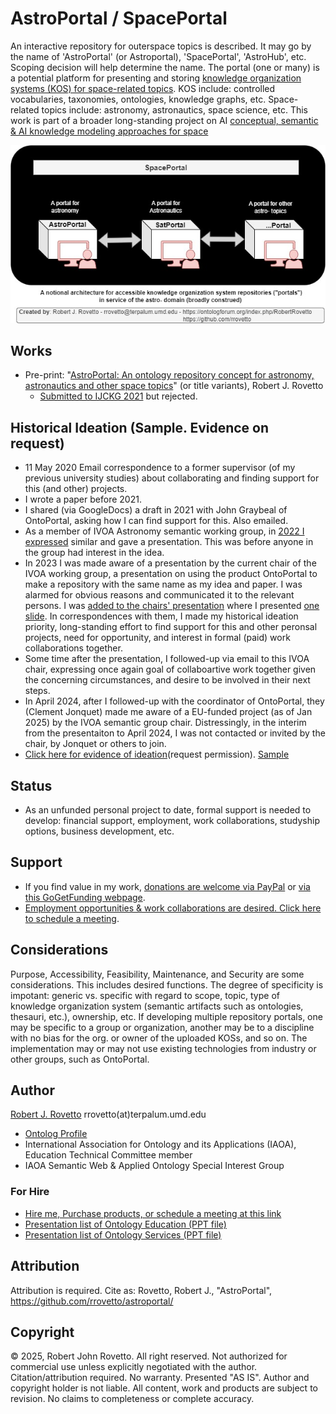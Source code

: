 # AstroPortal / SpacePortal 

An interactive repository for outerspace topics is described. It may go by the name of 'AstroPortal' (or Astroportal), 'SpacePortal', 'AstroHub', etc. Scoping decision will help determine the name. The portal (one or many) is a potential platform for presenting and storing [knowledge organization systems (KOS) for space-related topics](https://ontospace.wordpress.com). KOS include: controlled vocabularies, taxonomies, ontologies, knowledge graphs, etc. Space-related topics include: astronomy, astronautics, space science, etc. This work is part of a broader long-standing project on AI [conceptual, semantic & AI knowledge modeling approaches for space](https://ontospace.wordpress.com) 

<p align="center">
 <img src="https://github.com/rrovetto/astroportal/blob/fe64646e6aa0dcf407aa3fa13630770789ab4885/images/SpacePortalDomainPortals_Rovetto_v1.jpg">
</p>

## Works
- Pre-print: "[AstroPortal: An ontology repository concept for astronomy, astronautics and other space topics](https://arxiv.org/abs/2309.10288)" (or title variants), Robert J. Rovetto
  - [Submitted to IJCKG 2021](https://github.com/rrovetto/rrovetto/blob/b73c71f5829a8be74dc6b63c5e382ec3d6dc21b9/affiliations-and-work/papers/astroportal/PROOF_ideation_astroportal_Rovetto_2021Submission_1.JPG) but rejected.
 
## Historical Ideation (Sample. Evidence on request)
- 11 May 2020 Email correspondence to a former supervisor (of my previous university studies) about collaborating and finding support for this (and other) projects.
- I wrote a paper before 2021.
- I shared (via GoogleDocs) a draft in 2021 with John Graybeal of OntoPortal, asking how I can find support for this. Also emailed.
- As a member of IVOA Astronomy semantic working group, in [2022 I expressed](https://wiki.ivoa.net/twiki/bin/view/IVOA/SemanticsCalls-5) similar and gave a presentation. This was before anyone in the group had interest in the idea. 
- In 2023 I was made aware of a presentation by the current chair of the IVOA working group, a presentation on using the product OntoPortal to make a repository with the same name as my idea and paper. I was alarmed for obvious reasons and communicated it to the relevant persons. I was [added to the chairs' presentation](https://github.com/rrovetto/rrovetto/blob/b03531e75d5c9f63fccc2a945df5abbc06cba53b/affiliations-and-work/papers/astroportal/PROOF_Lifewatch_Presentation_astroportalRovetto.JPG) where I presented [one slide](https://github.com/rrovetto/rrovetto/blob/b03531e75d5c9f63fccc2a945df5abbc06cba53b/affiliations-and-work/papers/astroportal/Slide_OntoPortalWorkshop2023_RovettoAstroPortal.JPG). In correspondences with them, I made my historical ideation priority, long-standing effort to find support for this and other peronsal projects, need for opportunity, and interest in formal (paid) work collaborations together.
- Some time after the presentation, I followed-up via email to this IVOA chair, expressing once again goal of collaboartive work together given the concerning circumstances, and desire to be involved in their next steps. 
- In April 2024, after I followed-up with the coordinator of OntoPortal, they (Clement Jonquet) made me aware of a EU-funded project (as of Jan 2025) by the IVOA semantic group chair. Distressingly, in the interim from the presentaiton to April 2024, I was not contacted or invited by the chair, by Jonquet or others to join.  
- [Click here for evidence of ideation](https://docs.google.com/document/d/1RHi0eVzcCROwWmRBLHx_AwooBWoXdcaZ/edit?usp=drive_link&ouid=111552135481476528005&rtpof=true&sd=true)(request permission). [Sample](https://github.com/rrovetto/rrovetto/blob/f7de8dc5d1334c9daaf449e2a52e8faef6b24a49/affiliations-and-work/papers/astroportal/PROOF_ideation_astroportal_Rovetto_2021Submission_2.JPG)

 
## Status
- As an unfunded personal project to date, formal support is needed to develop: financial support, employment, work collaborations, studyship options, business development, etc. 

## Support
- If you find value in my work, [donations are welcome via PayPal](https://tinyurl.com/donateViaPayPalrr) or [via this GoGetFunding webpage](https://gogetfunding.com/knowledge-organization-services-ontology-terminology-metadata-concept-analysis/). 
- [Employment opportunities & work collaborations are desired. Click here to schedule a meeting](https://tinyurl.com/hm8wu2sa). 

## Considerations
Purpose, Accessibility, Feasibility, Maintenance, and Security are some considerations. This includes desired functions. The degree of specificity is impotant: generic vs. specific with regard to scope, topic, type of knowledge organization system (semantic artifacts such as ontologies, thesauri, etc.), ownership, etc. If developing multiple repository portals, one may be specific to a group or organization, another may be to a discipline with no bias for the org. or owner of the uploaded KOSs, and so on. The implementation may or may not use existing technologies from industry or other groups, such as OntoPortal. 

## Author
[Robert J. Rovetto](https://orcid.org/0000-0003-3835-7817)
rrovetto(at)terpalum.umd.edu
* [Ontolog Profile](https://ontologforum.org/index.php/RobertRovetto)
* International Association for Ontology and its Applications (IAOA), Education Technical Committee member
* IAOA Semantic Web & Applied Ontology Special Interest Group

### For Hire
- [Hire me, Purchase products, or schedule a meeting at this link](https://tinyurl.com/yas7trzy)
- [Presentation list of Ontology Education (PPT file)](https://www.slideshare.net/RobertRovetto/ontology-courses-education)
- [Presentation list of Ontology Services (PPT file)](https://www.slideshare.net/RobertRovetto/ontology-services-238070099)

## Attribution
Attribution is required. Cite as: Rovetto, Robert J., "AstroPortal", https://github.com/rrovetto/astroportal/

## Copyright
© 2025, Robert John Rovetto. All right reserved.
Not authorized for commercial use unless explicitly negotiated with the author. Citation/attribution required.
No warranty. Presented "AS IS". Author and copyright holder is not liable. All content, work and products are subject to revision. No claims to completeness or complete accuracy.
